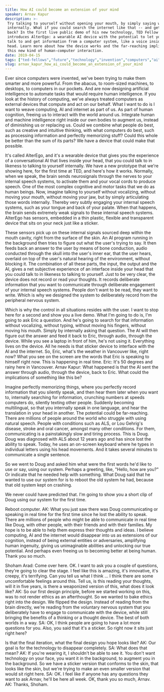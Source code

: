 ```yaml
---
title: How AI could become an extension of your mind
speaker: Arnav Kapur
description: >-
 Try talking to yourself without opening your mouth, by simply saying words
 internally. What if you could search the internet like that -- and get an answer
 back? In the first live public demo of his new technology, TED Fellow Arnav Kapur
 introduces AlterEgo: a wearable AI device with the potential to let you silently
 talk to and get information from a computer system, like a voice inside your
 head. Learn more about how the device works and the far-reaching implications of
 this new kind of human-computer interaction.
date: 2019-04-15
tags: ["ted-fellows","future","technology","invention","computers","ai","demo","design","science"]
slug: arnav_kapur_how_ai_could_become_an_extension_of_your_mind
---
```


Ever since computers were invented, we've been trying to make them smarter and more
powerful. From the abacus, to room-sized machines, to desktops, to computers in our
pockets. And are now designing artificial intelligence to automate tasks that would
require human intelligence. If you look at the history of computing, we've always treated
computers as external devices that compute and act on our behalf. What I want to do is I
want to weave computing, AI and internet as part of us. As part of human cognition,
freeing us to interact with the world around us. Integrate human and machine intelligence
right inside our own bodies to augment us, instead of diminishing us or replacing us. Could
we combine what people do best, such as creative and intuitive thinking, with what
computers do best, such as processing information and perfectly memorizing stuff? Could
this whole be better than the sum of its parts? We have a device that could make that
possible.

It's called AlterEgo, and it's a wearable device that gives you the experience of a
conversational AI that lives inside your head, that you could talk to in likeness to
talking to yourself internally. We have a new prototype that we're showing here, for the
first time at TED, and here's how it works. Normally, when we speak, the brain sends
neurosignals through the nerves to your internal speech systems, to activate them and your
vocal cords to produce speech. One of the most complex cognitive and motor tasks that we
do as human beings. Now, imagine talking to yourself without vocalizing, without moving
your mouth, without moving your jaw, but by simply articulating those words internally.
Thereby very subtly engaging your internal speech systems, such as your tongue and back of
your palate. When that happens, the brain sends extremely weak signals to these internal
speech systems. AlterEgo has sensors, embedded in a thin plastic, flexible and transparent
device that sits on your neck just like a sticker.

These sensors pick up on these internal signals sourced deep within the mouth cavity,
right from the surface of the skin. An AI program running in the background then tries to
figure out what the user's trying to say. It then feeds back an answer to the user by
means of bone conduction, audio conducted through the skull into the user's inner ear,
that the user hears, overlaid on top of the user's natural hearing of the environment,
without blocking it. The combination of all these parts, the input, the output and the AI,
gives a net subjective experience of an interface inside your head that you could talk to
in likeness to talking to yourself. Just to be very clear, the device does not record or
read your thoughts. It records deliberate information that you want to communicate through
deliberate engagement of your internal speech systems. People don't want to be read, they
want to write. Which is why we designed the system to deliberately record from the
peripheral nervous system.

Which is why the control in all situations resides with the user. I want to stop here for a
second and show you a live demo. What I'm going to do is, I'm going to ask Eric a
question. And he's going to search for that information without vocalizing, without
typing, without moving his fingers, without moving his mouth. Simply by internally asking
that question. The AI will then figure out the answer and feed it back to Eric, through
audio, through the device. While you see a laptop in front of him, he's not using it.
Everything lives on the device. All he needs is that sticker device to interface with the
AI and the internet. So, Eric, what's the weather in Vancouver like, right now? What you
see on the screen are the words that Eric is speaking to himself right now. This is
happening in real time. Eric: It's 50 degrees and rainy here in Vancouver. Arnav Kapur: What
happened is that the AI sent the answer through audio, through the device, back to
Eric. What could the implications of something like this be?

Imagine perfectly memorizing things, where you perfectly record information that you
silently speak, and then hear them later when you want to, internally searching for
information, crunching numbers at speeds computers do, silently texting other people.
Suddenly becoming multilingual, so that you internally speak in one language, and hear the
translation in your head in another. The potential could be far-reaching. There are
millions of people around the world who struggle with using natural speech. People with
conditions such as ALS, or Lou Gehrig's disease, stroke and oral cancer, amongst many
other conditions. For them, communicating is a painstakingly slow and tiring process. This
is Doug. Doug was diagnosed with ALS about 12 years ago and has since lost the ability to
speak. Today, he uses an on-screen keyboard where he types in individual letters using his
head movements. And it takes several minutes to communicate a single sentence.

So we went to Doug and asked him what were the first words he'd like to use or say, using
our system. Perhaps a greeting, like, "Hello, how are you?" Or indicate that he needed
help with something. What Doug said that he wanted to use our system for is to reboot the
old system he had, because that old system kept on crashing.

We never could have predicted that. I'm going to show you a short clip of Doug using our
system for the first time.

Reboot computer. AK: What you just saw there was Doug communicating or speaking in real
time for the first time since he lost the ability to speak. There are millions of people
who might be able to communicate in real time like Doug, with other people, with their
friends and with their families. My hope is to be able to help them express their thoughts
and ideas. I believe computing, AI and the internet would disappear into us as extensions
of our cognition, instead of being external entities or adversaries, amplifying human
ingenuity, giving us unimaginable abilities and unlocking our true potential. And perhaps
even freeing us to becoming better at being human. Thank you so much.

Shoham Arad: Come over here. OK. I want to ask you a couple of questions, they're going to
clear the stage. I feel like this is amazing, it's innovative, it's creepy, it's
terrifying. Can you tell us what I think ... I think there are some uncomfortable feelings
around this. Tell us, is this reading your thoughts, will it in five years, is there a
weaponized version of this, what does it look like? AK: So our first design principle,
before we started working on this, was to not render ethics as an afterthought. So we
wanted to bake ethics right into the design. We flipped the design. Instead of reading
from the brain directly, we're reading from the voluntary nervous system that you
deliberately have to engage to communicate with the device, while still bringing the
benefits of a thinking or a thought device. The best of both worlds in a way. SA: OK, I
think people are going to have a lot more questions for you. Also, you said that it's a
sticker. So right now it sits just right here?

Is that the final iteration, what the final design you hope looks like? AK: Our goal is for
the technology to disappear completely. SA: What does that mean? AK: If you're wearing it, I
shouldn't be able to see it. You don't want technology on your face, you want it in the
background, to augment you in the background. So we have a sticker version that conforms
to the skin, that looks like the skin, but we're trying to make an even smaller version
that would sit right here. SA: OK. I feel like if anyone has any questions they want to ask
Arnav, he'll be here all week. OK, thank you so much, Arnav. AK: Thanks,
Shoham.

<!--
ad_duration=3.33
comment_count=39
event="TED2019"
external_start_time=0
has_talk_citation=0
intro_duration=11.82
is_subtitle_required="False"
is_talk_featured="True"
language="en"
language_swap="False"
native_language="en"
number_of_related_talks=6
number_of_speakers=1
number_of_subtitled_videos=21
number_of_tags=9
number_of_talk_download_languages=21
number_of_talk_more_resources=0
number_of_talk_recommendations=1
number_of_talks_take_actions=1
post_ad_duration=0.83
published_timestamp="2019-05-16 14:50:09"
recording_date="2019-04-15"
speaker_description="Technologist"
speaker_is_published=1
speaker_name="Arnav Kapur"
talk_more_resources=[]
talk_name="How AI could become an extension of your mind"
talk_recommendations_blurb="More resources curated by Arnav Kapur"
talks_tags=["ted-fellows","future","technology","invention","computers","ai","demo","design","science"]
url_photo_speaker="https://pe.tedcdn.com/images/ted/c26ccbb6d0d6c4f35884c0fe3a5ab6883cff2f31_254x191.jpg"
url_photo_talk="https://s3.amazonaws.com/talkstar-photos/uploads/c2159c67-7865-479c-8319-0f5ca5a7b927/ArnavKapur_2019U-embed.jpg"
url_webpage="https://www.ted.com/talks/arnav_kapur_how_ai_could_become_an_extension_of_your_mind"
video_type_name="TED Stage Talk"
-->